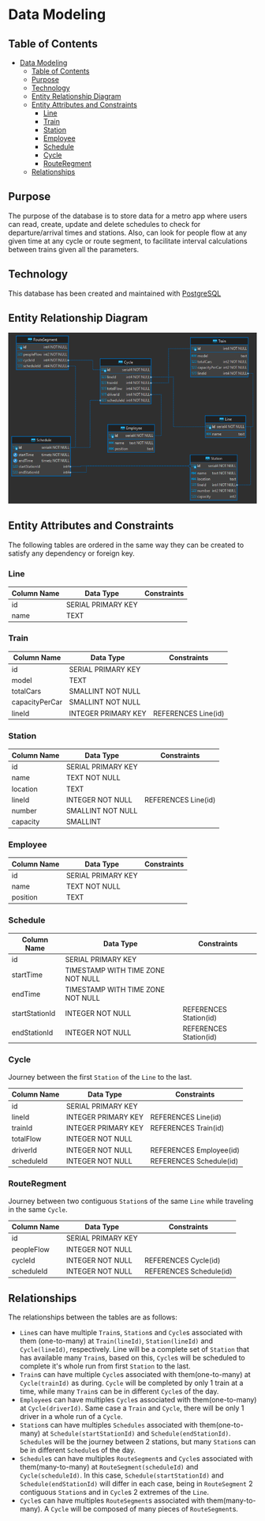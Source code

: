 # Data Modeling

## Table of Contents

- [Data Modeling](#data-modeling)
  - [Table of Contents](#table-of-contents)
  - [Purpose](#purpose)
  - [Technology](#technology)
  - [Entity Relationship Diagram](#entity-relationship-diagram)
  - [Entity Attributes and Constraints](#entity-attributes-and-constraints)
    - [Line](#line)
    - [Train](#train)
    - [Station](#station)
    - [Employee](#employee)
    - [Schedule](#schedule)
    - [Cycle](#cycle)
    - [RouteRegment](#routeregment)
  - [Relationships](#relationships)

## Purpose

The purpose of the database is to store data for a metro app where users can read, create, update and delete schedules to check for departure/arrival times and stations. Also, can look for people flow at any given time at any cycle or route segment, to facilitate interval calculations between trains given all the parameters.

## Technology

This database has been created and maintained with [PostgreSQL](https://www.postgresql.org/)

## Entity Relationship Diagram

![data-modeling](laba.solvd_metro%20-%20public.png)

## Entity Attributes and Constraints

The following tables are ordered in the same way they can be created to satisfy any dependency or foreign key.

### Line

| Column Name | Data Type          | Constraints |
| ----------- | ------------------ | ----------- |
| id          | SERIAL PRIMARY KEY |             |
| name        | TEXT               |             |

### Train

| Column Name    | Data Type           | Constraints         |
| -------------- | ------------------- | ------------------- |
| id             | SERIAL PRIMARY KEY  |                     |
| model          | TEXT                |                     |
| totalCars      | SMALLINT NOT NULL   |                     |
| capacityPerCar | SMALLINT NOT NULL   |                     |
| lineId         | INTEGER PRIMARY KEY | REFERENCES Line(id) |

### Station

| Column Name | Data Type          | Constraints         |
| ----------- | ------------------ | ------------------- |
| id          | SERIAL PRIMARY KEY |                     |
| name        | TEXT NOT NULL      |                     |
| location    | TEXT               |                     |
| lineId      | INTEGER NOT NULL   | REFERENCES Line(id) |
| number      | SMALLINT NOT NULL  |                     |
| capacity    | SMALLINT           |                     |

### Employee

| Column Name | Data Type          | Constraints |
| ----------- | ------------------ | ----------- |
| id          | SERIAL PRIMARY KEY |             |
| name        | TEXT NOT NULL      |             |
| position    | TEXT               |             |

### Schedule

| Column Name    | Data Type                         | Constraints            |
| -------------- | --------------------------------- | ---------------------- |
| id             | SERIAL PRIMARY KEY                |                        |
| startTime      | TIMESTAMP WITH TIME ZONE NOT NULL |                        |
| endTime        | TIMESTAMP WITH TIME ZONE NOT NULL |                        |
| startStationId | INTEGER NOT NULL                  | REFERENCES Station(id) |
| endStationId   | INTEGER NOT NULL                  | REFERENCES Station(id) |

### Cycle

Journey between the first `Station` of the `Line` to the last.

| Column Name | Data Type           | Constraints             |
| ----------- | ------------------- | ----------------------- |
| id          | SERIAL PRIMARY KEY  |                         |
| lineId      | INTEGER PRIMARY KEY | REFERENCES Line(id)     |
| trainId     | INTEGER PRIMARY KEY | REFERENCES Train(id)    |
| totalFlow   | INTEGER NOT NULL    |                         |
| driverId    | INTEGER NOT NULL    | REFERENCES Employee(id) |
| scheduleId  | INTEGER NOT NULL    | REFERENCES Schedule(id) |

### RouteRegment

Journey between two contiguous `Station`s of the same `Line` while traveling in the same `Cycle`.

| Column Name | Data Type          | Constraints             |
| ----------- | ------------------ | ----------------------- |
| id          | SERIAL PRIMARY KEY |                         |
| peopleFlow  | INTEGER NOT NULL   |                         |
| cycleId     | INTEGER NOT NULL   | REFERENCES Cycle(id)    |
| scheduleId  | INTEGER NOT NULL   | REFERENCES Schedule(id) |

## Relationships

The relationships between the tables are as follows:

- `Line`s can have multiple `Train`s, `Station`s and `Cycle`s associated with them (one-to-many) at `Train(lineId)`, `Station(lineId)` and `Cycle(lineId)`, respectively. Line will be a complete set of `Station` that has available many `Train`s, based on this, `Cycle`s will be scheduled to complete it's whole run from first `Station` to the last.
- `Train`s can have multiple `Cycle`s associated with them(one-to-many) at `Cycle(trainId)` as during. `Cycle` will be completed by only 1 train at a time, while many `Train`s can be in different `Cycle`s of the day.
- `Employee`s can have multiples `Cycle`s associated with them(one-to-many) at `Cycle(driverId)`. Same case a `Train` and `Cycle`, there will be only 1 driver in a whole run of a `Cycle`.
- `Station`s can have multiples `Schedules` associated with them(one-to-many) at `Schedule(startStationId)` and `Schedule(endStationId)`. `Schedule`s will be the journey between 2 stations, but many `Station`s can be in different `Schedule`s of the day.
- `Schedule`s can have multiples `RouteSegment`s and `Cycle`s associated with them(many-to-many) at `RouteSegment(scheduleId)` and `Cycle(scheduleId)`. In this case, `Schedule(startStationId)` and `Schedule(endStationId)` will differ in each case, being in `RouteSegment` 2 contiguous `Station`s and in `Cycle`s 2 extremes of the `Line`.
- `Cycle`s can have multiples `RouteSegment`s associated with them(many-to-many). A `Cycle` will be composed of many pieces of `RouteSegment`s.
